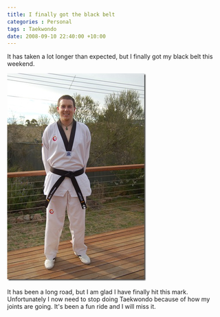 ```yaml
---
title: I finally got the black belt
categories : Personal
tags : Taekwondo
date: 2008-09-10 22:40:00 +10:00
---
```


<p>It has taken a lot longer than expected, but I finally got my black belt this weekend. </p> <p><a href="/files/WindowsLiveWriter/Ifinallygottheblackbelt_86/20080906-050249.jpg"><img style="border-right: 0px; border-top: 0px; border-left: 0px; border-bottom: 0px" height="484" alt="Black belt" src="/files/WindowsLiveWriter/Ifinallygottheblackbelt_86/20080906-050249_thumb.jpg" width="323" border="0"></a> </p> <p>It has been a long road, but I am glad I have finally hit this mark. Unfortunately I now need to stop doing Taekwondo because of how my joints are going. It's been a fun ride and I will miss it.</p>

